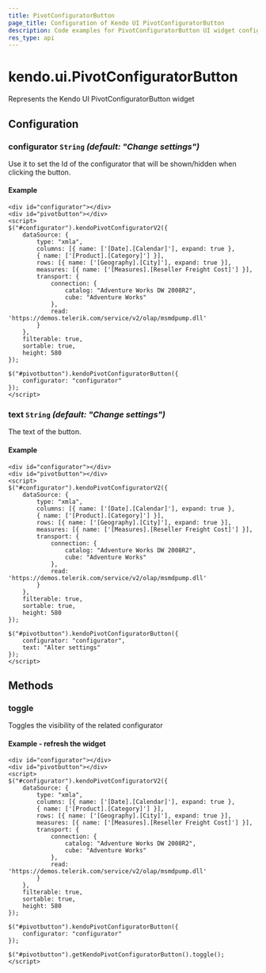 ```yaml
---
title: PivotConfiguratorButton
page_title: Configuration of Kendo UI PivotConfiguratorButton
description: Code examples for PivotConfiguratorButton UI widget configuration, learn how to use it.
res_type: api
---
```


# kendo.ui.PivotConfiguratorButton

Represents the Kendo UI PivotConfiguratorButton widget

## Configuration

### configurator `String` *(default: "Change settings")*

Use it to set the Id of the configurator that will be shown/hidden when clicking the button.

#### Example

    <div id="configurator"></div>
    <div id="pivotbutton"></div>
    <script>
    $("#configurator").kendoPivotConfiguratorV2({
        dataSource: {
            type: "xmla",
            columns: [{ name: ['[Date].[Calendar]'], expand: true },
            { name: ['[Product].[Category]'] }],
            rows: [{ name: ['[Geography].[City]'], expand: true }],
            measures: [{ name: ['[Measures].[Reseller Freight Cost]'] }],
            transport: {
                connection: {
                    catalog: "Adventure Works DW 2008R2",
                    cube: "Adventure Works"
                },
                read: 'https://demos.telerik.com/service/v2/olap/msmdpump.dll'
            }
        },
        filterable: true,
        sortable: true,
        height: 580
    });

    $("#pivotbutton").kendoPivotConfiguratorButton({
        configurator: "configurator"
    });
    </script>

### text `String` *(default: "Change settings")*

The text of the button.

#### Example

    <div id="configurator"></div>
    <div id="pivotbutton"></div>
    <script>
    $("#configurator").kendoPivotConfiguratorV2({
        dataSource: {
            type: "xmla",
            columns: [{ name: ['[Date].[Calendar]'], expand: true },
            { name: ['[Product].[Category]'] }],
            rows: [{ name: ['[Geography].[City]'], expand: true }],
            measures: [{ name: ['[Measures].[Reseller Freight Cost]'] }],
            transport: {
                connection: {
                    catalog: "Adventure Works DW 2008R2",
                    cube: "Adventure Works"
                },
                read: 'https://demos.telerik.com/service/v2/olap/msmdpump.dll'
            }
        },
        filterable: true,
        sortable: true,
        height: 580
    });

    $("#pivotbutton").kendoPivotConfiguratorButton({
        configurator: "configurator",
        text: "Alter settings"
    });
    </script>

## Methods

### toggle

Toggles the visibility of the related configurator

#### Example - refresh the widget

    <div id="configurator"></div>
    <div id="pivotbutton"></div>
    <script>
    $("#configurator").kendoPivotConfiguratorV2({
        dataSource: {
            type: "xmla",
            columns: [{ name: ['[Date].[Calendar]'], expand: true },
            { name: ['[Product].[Category]'] }],
            rows: [{ name: ['[Geography].[City]'], expand: true }],
            measures: [{ name: ['[Measures].[Reseller Freight Cost]'] }],
            transport: {
                connection: {
                    catalog: "Adventure Works DW 2008R2",
                    cube: "Adventure Works"
                },
                read: 'https://demos.telerik.com/service/v2/olap/msmdpump.dll'
            }
        },
        filterable: true,
        sortable: true,
        height: 580
    });

    $("#pivotbutton").kendoPivotConfiguratorButton({
        configurator: "configurator"
    });

    $("#pivotbutton").getKendoPivotConfiguratorButton().toggle();
    </script>